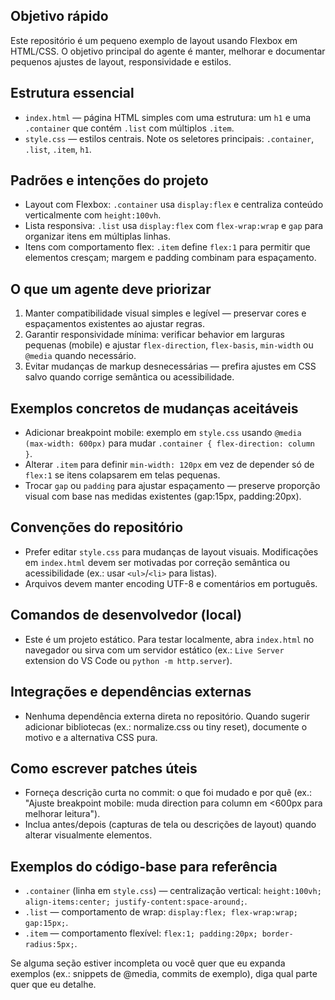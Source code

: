 ## Objetivo rápido

Este repositório é um pequeno exemplo de layout usando Flexbox em HTML/CSS. O objetivo principal do agente é manter, melhorar e documentar pequenos ajustes de layout, responsividade e estilos.

## Estrutura essencial

- `index.html` — página HTML simples com uma estrutura: um `h1` e uma `.container` que contém `.list` com múltiplos `.item`.
- `style.css` — estilos centrais. Note os seletores principais: `.container`, `.list`, `.item`, `h1`.

## Padrões e intenções do projeto

- Layout com Flexbox: `.container` usa `display:flex` e centraliza conteúdo verticalmente com `height:100vh`.
- Lista responsiva: `.list` usa `display:flex` com `flex-wrap:wrap` e `gap` para organizar itens em múltiplas linhas.
- Itens com comportamento flex: `.item` define `flex:1` para permitir que elementos cresçam; margem e padding combinam para espaçamento.

## O que um agente deve priorizar

1. Manter compatibilidade visual simples e legível — preservar cores e espaçamentos existentes ao ajustar regras.
2. Garantir responsividade mínima: verificar behavior em larguras pequenas (mobile) e ajustar `flex-direction`, `flex-basis`, `min-width` ou `@media` quando necessário.
3. Evitar mudanças de markup desnecessárias — prefira ajustes em CSS salvo quando corrige semântica ou acessibilidade.

## Exemplos concretos de mudanças aceitáveis

- Adicionar breakpoint mobile: exemplo em `style.css` usando `@media (max-width: 600px)` para mudar `.container { flex-direction: column }`.
- Alterar `.item` para definir `min-width: 120px` em vez de depender só de `flex:1` se itens colapsarem em telas pequenas.
- Trocar `gap` ou `padding` para ajustar espaçamento — preserve proporção visual com base nas medidas existentes (gap:15px, padding:20px).

## Convenções do repositório

- Prefer editar `style.css` para mudanças de layout visuais. Modificações em `index.html` devem ser motivadas por correção semântica ou acessibilidade (ex.: usar `<ul>`/`<li>` para listas).
- Arquivos devem manter encoding UTF-8 e comentários em português.

## Comandos de desenvolvedor (local)

- Este é um projeto estático. Para testar localmente, abra `index.html` no navegador ou sirva com um servidor estático (ex.: `Live Server` extension do VS Code ou `python -m http.server`).

## Integrações e dependências externas

- Nenhuma dependência externa direta no repositório. Quando sugerir adicionar bibliotecas (ex.: normalize.css ou tiny reset), documente o motivo e a alternativa CSS pura.

## Como escrever patches úteis

- Forneça descrição curta no commit: o que foi mudado e por quê (ex.: "Ajuste breakpoint mobile: muda direction para column em <600px para melhorar leitura").
- Inclua antes/depois (capturas de tela ou descrições de layout) quando alterar visualmente elementos.

## Exemplos do código-base para referência

- `.container` (linha em `style.css`) — centralização vertical: `height:100vh; align-items:center; justify-content:space-around;`.
- `.list` — comportamento de wrap: `display:flex; flex-wrap:wrap; gap:15px;`.
- `.item` — comportamento flexível: `flex:1; padding:20px; border-radius:5px;`.

Se alguma seção estiver incompleta ou você quer que eu expanda exemplos (ex.: snippets de @media, commits de exemplo), diga qual parte quer que eu detalhe.
